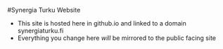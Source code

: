 #Synergia Turku Website
- This site is hosted here in github.io and linked to a domain synergiaturku.fi
- Everything you change here *will* be mirrored to the public facing site